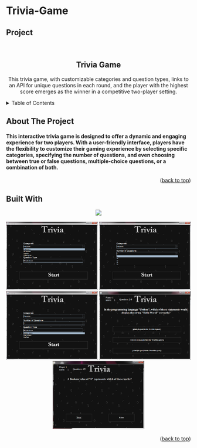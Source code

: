 # Trivia-Game
## Project


<br />

<div align="center">
  <h2 align="center">Trivia Game</h2>

  <p align="center">
    This trivia game, with customizable categories and question types, links to an API for unique questions in each round, and the player with the highest score emerges as the winner in a competitive two-player setting.
  </p>
</div>

<details>
  <summary>Table of Contents</summary>
  <ol>
    <li>
      <a href="#about-the-project">About The Project</a>
      <ul>
        <li><a href="#built-with">Built With</a></li>
    </li>
    <li><a href="#license">License</a></li>
  </ol>
</details>
        
## About The Project



<h4>
  <p>
   This interactive trivia game is designed to offer a dynamic and engaging experience for two players. With a user-friendly interface, players have the flexibility to customize their gaming experience by selecting specific categories, specifying the number of questions, and even choosing between true or false questions, multiple-choice questions, or a combination of both.
</h4>


<p align="right">(<a href="#Project">back to top</a>)</p>


## Built With

<p align="center">
  <a href="https://skillicons.dev">
    <img src="https://skillicons.dev/icons?i=java" />
  </a>
</p>



<p align="center">
  
<img src="https://github.com/404dn/Trivia-Game/blob/master/Pictuers/1.png" alt="drawing" width="250"/>
<img src="https://github.com/404dn/Trivia-Game/blob/master/Pictuers/2.png" alt="drawing" width="250"/> 
<img src="https://github.com/404dn/Trivia-Game/blob/master/Pictuers/3.png" alt="drawing" width="250"/>
<img src="https://github.com/404dn/Trivia-Game/blob/master/Pictuers/4.png" alt="drawing" width="250"/>  
<img src="https://github.com/404dn/Trivia-Game/blob/master/Pictuers/5.png" alt="drawing" width="250"/>  

</p>




<p align="right">(<a href="#Project">back to top</a>)</p>







